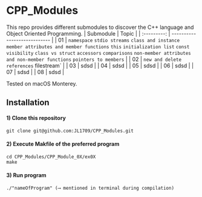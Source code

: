 # CPP_Modules
This repo provides different submodules to discover the C++ language and Object Oriented Programming.
| Submodule   | Topic                      |
| :---------: | ---------------------------- | 
| 01        | `namespace` `stdio streams` `class and instance` `member attributes and member functions` `this` `initialization list` `const` `visibility` `class vs struct` `accessors` `comparisons` `non-member attributes and non-member functions` `pointers to members` |
| 02        | `new and delete` `references` filestream` |
| 03        | sdsd |
| 04        | sdsd |
| 05        | sdsd |
| 06        | sdsd |
| 07        | sdsd |
| 08        | sdsd |

Tested on macOS Monterey.

## Installation

#### 1) Clone this repository 
```
git clone git@github.com:JL1709/CPP_Modules.git
```

#### 2) Execute Makfile of the preferred program
```
cd CPP_Modules/CPP_Module_0X/ex0X
make
```

#### 3)  Run program
```
./"nameOfProgram" (⟶ mentioned in terminal during compilation)
```
